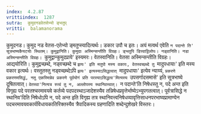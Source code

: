 ```yaml
---
index:  4.2.87
vrittiindex:  1287
sutra:  कुमुदनडवेतसेभ्यो ङ्भतुप्
vritti:  balamanorama 
---
```


कुमुदनड। कुमुद नड वेतस-एतेभ्यो ड्मतुप्स्यादित्यर्थः। डकार उपौ च इतः। अयं मत्वर्थ एवेति `न पदान्ते ति' सूत्रभाष्यकैयटयोः स्थितम्। कुमुद्वानिति। कुमुदाः अस्मिन्सन्तीति विग्रहः। ङ्भतुपि डित्त्वाट्टिलोपः। नड्वानिति। नडा अस्मिन्सन्तीति विग्रहः। `कुमुद्वान्कुमुदप्राये' इस्यमरः। वेतस्वानिति। वेतसा अस्मिन्सन्तीति विग्रहः। आद्ययोरिति। कुमुद्वच्छब्दे, नड्वच्छब्दे च `झयः' इति मतुपो मस्य वकारः, वेतस्वच्छब्दे तु `मादुपधायाः' इति मस्य वकार इत्यर्थः। वस्तुतस्तु नड्वच्छब्देऽपि `झयः' इत्यस्याऽसिद्धत्वात् `मादुपधायाः' इत्येव न्याय्यं, `प्रकरणे प्रकरणमसिद्धं, नतु एकस्मिन्नेव प्रकरणे पूर्वयोगं प्रति परस्याऽसिद्धत्व'मित्यस्य `उपसर्गादसमासे' इति सूत्रभाष्ये दूषितत्वात्। `वेतस्वा'नित्यत्र रुत्वं तु न, अल्लोपस्य स्थानिवत्त्वात्। `न पदान्ते'ति निषेधस्तु न, पदे अन्त इति विगृह्य पदे परतश्चरमावयवे कर्तव्ये पदपदस्थाऽजादेशस्यैव तन्निषेधप्रवृत्तेर्भाष्येऽभ्युपगतत्वात्। पूर्वत्रासिद्धे न स्थानिव'दिति निषेधोऽपि न, पदे अन्त इति विगृह्य तत्र स्थानिवत्त्वनिषेधव्यावृत्तिसाधनपरभाष्यप्रामाण्येन पदचरमावयवकार्यविधायकातिरिक्तस्यैव त्रैपादिकस्य ग्रहणादिति शब्देन्दुशेखरे विस्तरः। 


